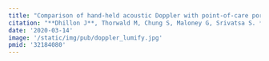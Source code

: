 ```yaml
---
title: "Comparison of hand-held acoustic Doppler with point-of-care portable color Doppler ultrasound in the assessment of venous reflux disease"
citation: "**Dhillon J**, Thorwald M, Chung S, Maloney G, Srivatsa S. *Journal of Vascular Surgery: Venous and Lymphatic Disorders*. 2020."
date: '2020-03-14'
image: '/static/img/pub/doppler_lumify.jpg'
pmid: '32184080'
---
```

